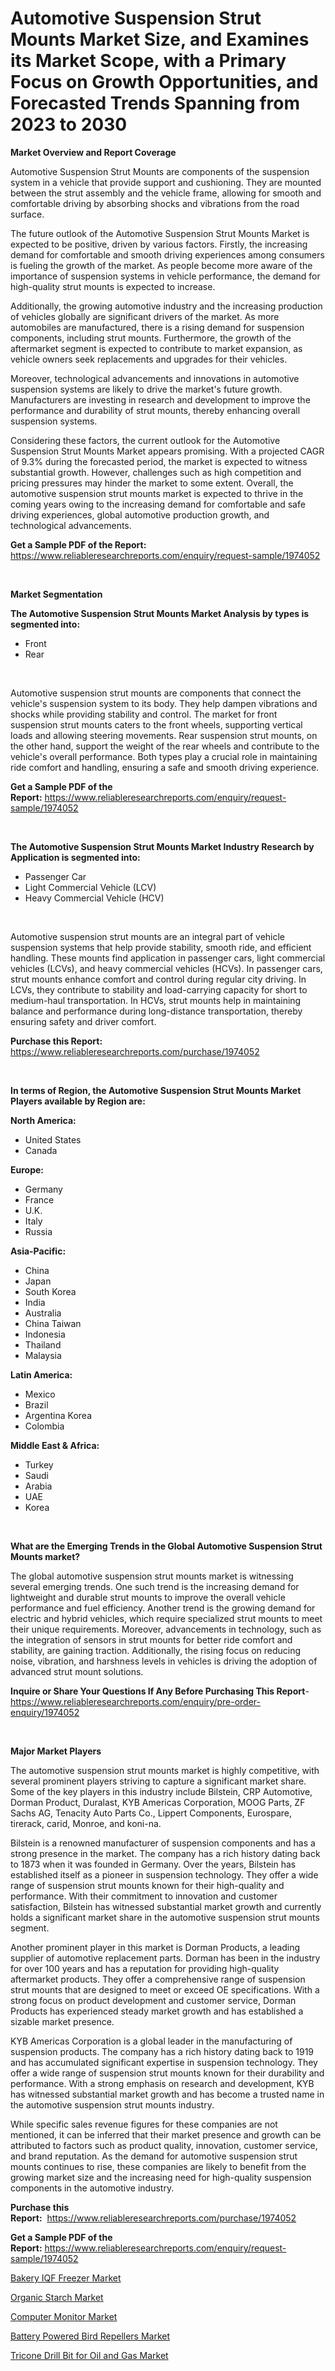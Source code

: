 <p><h1>Automotive Suspension Strut Mounts Market Size, and Examines its Market Scope, with a Primary Focus on Growth Opportunities, and Forecasted Trends Spanning from 2023 to 2030</h1></p><p><strong>Market Overview and Report Coverage</strong></p>
<p><p>Automotive Suspension Strut Mounts are components of the suspension system in a vehicle that provide support and cushioning. They are mounted between the strut assembly and the vehicle frame, allowing for smooth and comfortable driving by absorbing shocks and vibrations from the road surface.</p><p>The future outlook of the Automotive Suspension Strut Mounts Market is expected to be positive, driven by various factors. Firstly, the increasing demand for comfortable and smooth driving experiences among consumers is fueling the growth of the market. As people become more aware of the importance of suspension systems in vehicle performance, the demand for high-quality strut mounts is expected to increase.</p><p>Additionally, the growing automotive industry and the increasing production of vehicles globally are significant drivers of the market. As more automobiles are manufactured, there is a rising demand for suspension components, including strut mounts. Furthermore, the growth of the aftermarket segment is expected to contribute to market expansion, as vehicle owners seek replacements and upgrades for their vehicles.</p><p>Moreover, technological advancements and innovations in automotive suspension systems are likely to drive the market's future growth. Manufacturers are investing in research and development to improve the performance and durability of strut mounts, thereby enhancing overall suspension systems.</p><p>Considering these factors, the current outlook for the Automotive Suspension Strut Mounts Market appears promising. With a projected CAGR of 9.3% during the forecasted period, the market is expected to witness substantial growth. However, challenges such as high competition and pricing pressures may hinder the market to some extent. Overall, the automotive suspension strut mounts market is expected to thrive in the coming years owing to the increasing demand for comfortable and safe driving experiences, global automotive production growth, and technological advancements.</p></p>
<p><strong>Get a Sample PDF of the Report:</strong> <a href="https://www.reliableresearchreports.com/enquiry/request-sample/1974052">https://www.reliableresearchreports.com/enquiry/request-sample/1974052</a></p>
<p>&nbsp;</p>
<p><strong>Market Segmentation</strong></p>
<p><strong>The Automotive Suspension Strut Mounts Market Analysis by types is segmented into:</strong></p>
<p><ul><li>Front</li><li>Rear</li></ul></p>
<p>&nbsp;</p>
<p><p>Automotive suspension strut mounts are components that connect the vehicle's suspension system to its body. They help dampen vibrations and shocks while providing stability and control. The market for front suspension strut mounts caters to the front wheels, supporting vertical loads and allowing steering movements. Rear suspension strut mounts, on the other hand, support the weight of the rear wheels and contribute to the vehicle's overall performance. Both types play a crucial role in maintaining ride comfort and handling, ensuring a safe and smooth driving experience.</p></p>
<p><strong>Get a Sample PDF of the Report:</strong>&nbsp;<a href="https://www.reliableresearchreports.com/enquiry/request-sample/1974052">https://www.reliableresearchreports.com/enquiry/request-sample/1974052</a></p>
<p>&nbsp;</p>
<p><strong>The Automotive Suspension Strut Mounts Market Industry Research by Application is segmented into:</strong></p>
<p><ul><li>Passenger Car</li><li>Light Commercial Vehicle (LCV)</li><li>Heavy Commercial Vehicle (HCV)</li></ul></p>
<p>&nbsp;</p>
<p><p>Automotive suspension strut mounts are an integral part of vehicle suspension systems that help provide stability, smooth ride, and efficient handling. These mounts find application in passenger cars, light commercial vehicles (LCVs), and heavy commercial vehicles (HCVs). In passenger cars, strut mounts enhance comfort and control during regular city driving. In LCVs, they contribute to stability and load-carrying capacity for short to medium-haul transportation. In HCVs, strut mounts help in maintaining balance and performance during long-distance transportation, thereby ensuring safety and driver comfort.</p></p>
<p><strong>Purchase this Report:</strong>&nbsp; <a href="https://www.reliableresearchreports.com/purchase/1974052">https://www.reliableresearchreports.com/purchase/1974052</a></p>
<p>&nbsp;</p>
<p><strong>In terms of Region, the Automotive Suspension Strut Mounts Market Players available by Region are:</strong></p>
<p>
    <p> <strong> North America: </strong>
        <ul>
            <li>United States</li>
            <li>Canada</li>
        </ul>
        </p> 
    <p> <strong> Europe: </strong>
        <ul>
            <li>Germany</li>
            <li>France</li>
            <li>U.K.</li>
            <li>Italy</li>
            <li>Russia</li>
        </ul>
        </p> 
    <p> <strong> Asia-Pacific: </strong>
        <ul>
            <li>China</li>
            <li>Japan</li>
            <li>South Korea</li>
            <li>India</li>
            <li>Australia</li>
            <li>China Taiwan</li>
            <li>Indonesia</li>
            <li>Thailand</li>
            <li>Malaysia</li>
        </ul>
        </p> 
    <p> <strong> Latin America: </strong>
        <ul>
            <li>Mexico</li>
            <li>Brazil</li>
            <li>Argentina Korea</li>
            <li>Colombia</li>
        </ul>
        </p> 
    <p> <strong> Middle East & Africa: </strong>
        <ul>
            <li>Turkey</li>
            <li>Saudi</li>
            <li>Arabia</li>
            <li>UAE</li>
            <li>Korea</li>
        </ul>
    </p>
    </p>
<p>&nbsp;</p>
<p><strong>What are the Emerging Trends in the Global Automotive Suspension Strut Mounts market?</strong></p>
<p><p>The global automotive suspension strut mounts market is witnessing several emerging trends. One such trend is the increasing demand for lightweight and durable strut mounts to improve the overall vehicle performance and fuel efficiency. Another trend is the growing demand for electric and hybrid vehicles, which require specialized strut mounts to meet their unique requirements. Moreover, advancements in technology, such as the integration of sensors in strut mounts for better ride comfort and stability, are gaining traction. Additionally, the rising focus on reducing noise, vibration, and harshness levels in vehicles is driving the adoption of advanced strut mount solutions.</p></p>
<p><strong>Inquire or Share Your Questions If Any Before Purchasing This Report</strong>- <a href="https://www.reliableresearchreports.com/enquiry/pre-order-enquiry/1974052">https://www.reliableresearchreports.com/enquiry/pre-order-enquiry/1974052</a></p>
<p>&nbsp;</p>
<p><strong>Major Market Players</strong></p>
<p><p>The automotive suspension strut mounts market is highly competitive, with several prominent players striving to capture a significant market share. Some of the key players in this industry include Bilstein, CRP Automotive, Dorman Product, Duralast, KYB Americas Corporation, MOOG Parts, ZF Sachs AG, Tenacity Auto Parts Co., Lippert Components, Eurospare, tirerack, carid, Monroe, and koni-na.</p><p>Bilstein is a renowned manufacturer of suspension components and has a strong presence in the market. The company has a rich history dating back to 1873 when it was founded in Germany. Over the years, Bilstein has established itself as a pioneer in suspension technology. They offer a wide range of suspension strut mounts known for their high-quality and performance. With their commitment to innovation and customer satisfaction, Bilstein has witnessed substantial market growth and currently holds a significant market share in the automotive suspension strut mounts segment.</p><p>Another prominent player in this market is Dorman Products, a leading supplier of automotive replacement parts. Dorman has been in the industry for over 100 years and has a reputation for providing high-quality aftermarket products. They offer a comprehensive range of suspension strut mounts that are designed to meet or exceed OE specifications. With a strong focus on product development and customer service, Dorman Products has experienced steady market growth and has established a sizable market presence.</p><p>KYB Americas Corporation is a global leader in the manufacturing of suspension products. The company has a rich history dating back to 1919 and has accumulated significant expertise in suspension technology. They offer a wide range of suspension strut mounts known for their durability and performance. With a strong emphasis on research and development, KYB has witnessed substantial market growth and has become a trusted name in the automotive suspension strut mounts industry.</p><p>While specific sales revenue figures for these companies are not mentioned, it can be inferred that their market presence and growth can be attributed to factors such as product quality, innovation, customer service, and brand reputation. As the demand for automotive suspension strut mounts continues to rise, these companies are likely to benefit from the growing market size and the increasing need for high-quality suspension components in the automotive industry.</p></p>
<p><strong>Purchase this Report:</strong>&nbsp;&nbsp;<a href="https://www.reliableresearchreports.com/purchase/1974052">https://www.reliableresearchreports.com/purchase/1974052</a></p>
<p></p>
<p><strong>Get a Sample PDF of the Report:</strong>&nbsp;<a href="https://www.reliableresearchreports.com/enquiry/request-sample/1974052">https://www.reliableresearchreports.com/enquiry/request-sample/1974052</a></p>
<p><p><a href="https://www.linkedin.com/pulse/bakery-iqf-freezer-market-size-2023-2030-global-industrial-clxbe/">Bakery IQF Freezer Market</a></p><p><a href="https://medium.com/@samanthareed1916/organic-starch-market-competitive-analysis-market-trends-and-forecast-to-2030-55dc517168b5">Organic Starch Market</a></p><p><a href="https://medium.com/@barttrantow2023/computer-monitor-market-size-reveals-the-best-marketing-channels-in-global-industry-446a736e8183">Computer Monitor Market</a></p><p><a href="https://www.linkedin.com/pulse/battery-powered-bird-repellers-market-research-report-qkgwe/">Battery Powered Bird Repellers Market</a></p><p><a href="https://www.linkedin.com/pulse/tricone-drill-bit-oil-gas-market-challenges-opportunities-fvd7e/">Tricone Drill Bit for Oil and Gas Market</a></p></p>